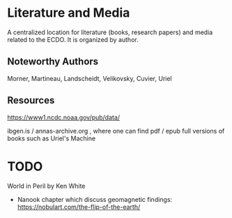 # Literature and Media

A centralized location for literature (books, research papers) and media related to the ECDO. It is organized by author.

## Noteworthy Authors

Morner, Martineau, Landscheidt, Velikovsky, Cuvier, Uriel

## Resources

https://www1.ncdc.noaa.gov/pub/data/

ibgen.is / annas-archive.org , where one can find pdf / epub full versions of books such as Uriel's Machine

# TODO

World in Peril by Ken White
- Nanook chapter which discuss geomagnetic findings: https://nobulart.com/the-flip-of-the-earth/